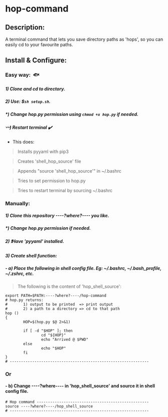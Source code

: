 # hop-command
## Description:
A terminal command that lets you save directory paths as 'hops',
so you can easily cd to your favourite paths.

## Install & Configure:
### Easy way:  :fish:
##### 1) Clone and cd to directory.
##### 2) Use: $**`sh setup.sh`**.
##### *) Change hop.py permission using **`chmod +x hop.py`** if needed.
##### :wavy_dash:) Restart terminal :heavy_check_mark:
- This does:

> Installs pyyaml with pip3

> Creates 'shell_hop_source' file

> Appends "source 'shell_hop_source'" in ~/.bashrc

> Tries to set permission to hop.py

> Tries to restart terminal by sourcing ~/.bashrc


### Manually:
##### 1) Clone this repository ----?where?---- you like.
##### *) Change hop.py permission if needed.
##### 2) :exclamation:Have 'pyyaml' installed.
##### 3) Create shell function:
##### - a) Place the following in shell config file.  Eg: ~/.bashrc, ~/.bash_profile, ~/.zshrc, etc.

> The following is the content of 'hop_shell_source':

```
export PATH=$PATH:----?where?----/hop-command
# hop.py returns:
#       1) output to be printed  => print output
#       2) a path to a directory => cd to that path
hop ()
{
        HOP=$(hop.py $@ 2>&1)
        
        if [ -d "$HOP" ]; then
                cd "${HOP}"
                echo "Arrived @ $PWD"
        else
                echo "$HOP"
        fi
}
# --------------------------------------------------------------
```

### Or
#### - b) Change ----?where---- in 'hop_shell_source' and source it in shell config file.
```
# Hop command --------------------------------------------------
source ----?where?----/hop_shell_source
# --------------------------------------------------------------
```


